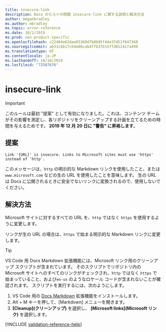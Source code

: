 ```yaml
---
title: insecure-link
description: Docs のビルドの問題 insecure-link に関する説明と解決方法
author: meganbradley
ms.author: mbradley
ms.topic: error-reference
ms.date: 10/1/2019
ms.prod: non-product-specific
ms.openlocfilehash: c22404e624ae85369d7b0b95f44e37d51f847368
ms.sourcegitcommit: ab31cbb17c64a06cab4ffb37b157fd812417a499
ms.translationtype: HT
ms.contentlocale: ja-JP
ms.lasthandoff: 10/18/2019
ms.locfileid: "72587676"
---
```

# <a name="insecure-link"></a>insecure-link

> [!IMPORTANT]
> このルールは最初 "提案" として有効になりました。これは、コンテンツ チームがその影響を測定し、各リポジトリをクリーンアップする計画を立てるための時間を与えるためです。 **2019 年 12 月 20 日に "警告" に昇格します**。

## <a name="suggestion"></a>提案

`Link '{URL}' is insecure. Links to Microsoft sites must use 'https' instead of 'http'.`

このメッセージは、`http` の明示的な Markdown リンクを使用したこと、または `www.microsoft.com` などの生の URL を使用したことを意味します。 生の URL は Docs に公開されるときに安全でないリンクに変換されるので、使用しないでください。

## <a name="resolution"></a>解決方法

Microsoft サイトに対するすべての URL を、`http` ではなく `https` を使用するように変更します。

リンクが生の URL の場合は、`https` で始まる明示的な Markdown リンクに変更します。

> [!TIP]
> VS Code 用 Docs Markdown 拡張機能には、Microsoft リンク用のクリーンアップ スクリプトが含まれています。 そのスクリプトでリポジトリ内の Microsoft サイトへのすべてのリンクがチェックされ、`http` ではなく `https` で始まっていること、および`en-us` のようなロケール コードが含まれないことが確認されます。 スクリプトを実行するには、次のようにします。
>
> 1. VS Code 用の [Docs Markdown](https://marketplace.visualstudio.com/items?itemName=docsmsft.docs-markdown) 拡張機能をインストールします。
> 1. Alt + M キーを押して、[Markdown] メニューを開きます。
> 1. **[Cleanup]\(クリーンアップ\)** を選択し、 **[Microsoft links]\(Microsoft リンク\)** を選択します。

<!--make sure to add this file to your includes folder and verify the path-->
[!INCLUDE [validation-reference-help](includes/validation-reference-help.md)]
